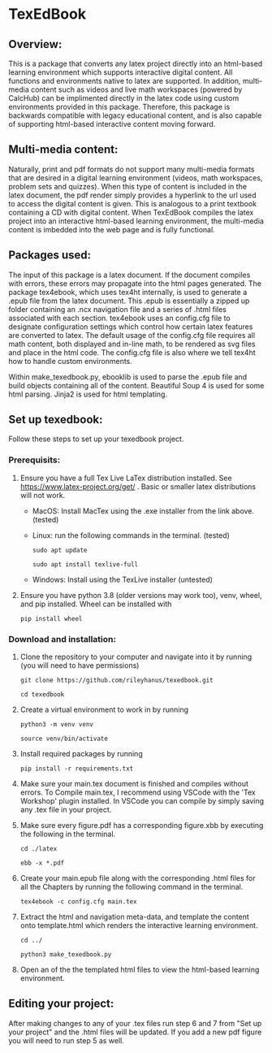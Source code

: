 # TexEdBook

## Overview:
This is a package that converts any latex project directly into an html-based learning environment which supports interactive digital content. All functions and environments native to latex are supported. In addition, multi-media content such as videos and live math workspaces (powered by CalcHub) can be implimented directly in the latex code using custom environments provided in this package. Therefore, this package is backwards compatible with legacy educational content, and is also capable of supporting html-based interactive content moving forward. 

## Multi-media content:
Naturally, print and pdf formats do not support many multi-media formats that are desired in a digital learning environment (videos, math workspaces, problem sets and quizzes). When this type of content is included in the latex document, the pdf render simply provides a hyperlink to the url used to access the digital content is given. This is analogous to a print textbook containing a CD with digital content. When TexEdBook compiles the latex project into an interactive html-based learning environment, the multi-media content is imbedded into the web page and is fully functional.

## Packages used:
The input of this package is a latex document. If the document compiles with errors, these errors may propagate into the html pages generated. The package tex4ebook, which uses tex4ht internally, is used to generate a .epub file from the latex document. This .epub is essentially a zipped up folder containing an .ncx navigation file and a series of .html files associated with each section. tex4ebook uses an config.cfg file to designate configuration settings which control how certain latex features are converted to latex. The default usage of the config.cfg file requires all math content, both displayed and in-line math, to be rendered as svg files and place in the html code. The config.cfg file is also where we tell tex4ht how to handle custom environments. 

Within make_texedbook.py, ebooklib is used to parse the .epub file and build objects containing all of the content. Beautiful Soup 4 is used for some html parsing. Jinja2 is used for html templating. 

## Set up texedbook:
Follow these steps to set up your texedbook project.

### Prerequisits:
1. Ensure you have a full Tex Live LaTex distribution installed. See https://www.latex-project.org/get/ . Basic or smaller latex distributions will not work.

   - MacOS: Install MacTex using the .exe installer from the link above. (tested)

   - Linux: run the following commands in the terminal. (tested)

        `sudo apt update`

        `sudo apt install texlive-full`

   - Windows: Install using the TexLive installer (untested)

1. Ensure you have python 3.8 (older versions may work too), venv, wheel, and pip installed. Wheel can be installed with 

    `pip install wheel`

### Download and installation:

1. Clone the repository to your computer and navigate into it by running (you will need to have permissions)

    `git clone https://github.com/rileyhanus/texedbook.git`

    `cd texedbook`

1. Create a virtual environment to work in by running

    `python3 -m venv venv`

    `source venv/bin/activate`

1. Install required packages by running

    `pip install -r requirements.txt`

1. Make sure your main.tex document is finished and compiles without errors.  To Compile main.tex, I recommend using VSCode with the 'Tex Workshop' plugin installed. In VSCode you can compile by simply saving any .tex file in your project.

1. Make sure every figure.pdf has a corresponding figure.xbb by executing the following in the terminal. 

    `cd ./latex`

    `ebb -x *.pdf`

6. Create your main.epub file along with the corresponding .html files for all the Chapters by running the following command in the terminal.

    `tex4ebook -c config.cfg main.tex`

7. Extract the html and navigation meta-data, and template the content onto template.html which renders the interactive learning environment.
    
    `cd ../`

    `python3 make_texedbook.py`
 
8. Open an of the the templated html files to view the html-based learning environment.


## Editing your project:

After making changes to any of your .tex files run step 6 and 7 from "Set up your project" and the .html files will be updated. If you add a new pdf figure you will need to run step 5 as well.

